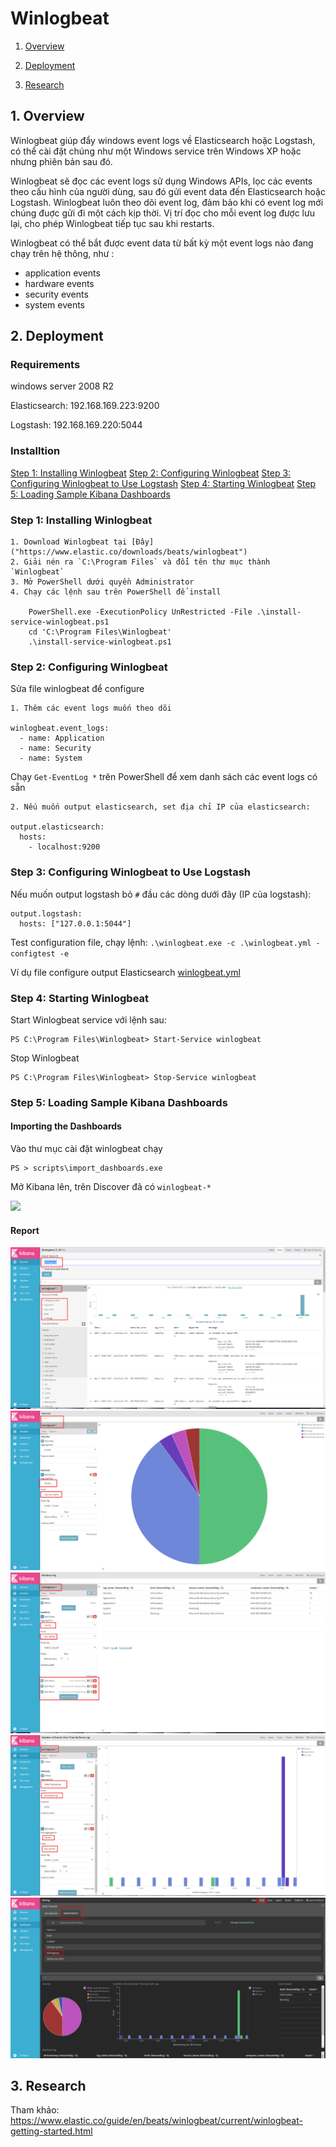 # Winlogbeat

1. [Overview](#overview)

2. [Deployment](#deployment)

3. [Research](#research)

<a name="overview"></a>

## 1. Overview

Winlogbeat giúp đẩy windows event logs về Elasticsearch hoặc Logstash, có thể cài đặt chúng như một Windows service trên Windows XP hoặc nhưng phiên bản sau đó.

Winlogbeat sẽ đọc các event logs sử dụng Windows APIs, lọc các events theo cấu hình của người dùng, sau đó gửi event data đến Elasticsearch hoặc Logstash. Winlogbeat luôn theo dõi event log, đảm bảo khi có event log mới chúng đuợc gửi đi một cách kịp thời. Vị trí đọc cho mỗi event log được lưu lại, cho phép Winlogbeat tiếp tục sau khi restarts.

Winlogbeat có thể bắt được event data từ bất kỳ một event logs nào đang chạy trên hệ thông, như :
- application events
- hardware events
- security events
- system events 	

<a name="deployment"></a>
## 2. Deployment
### Requirements
windows server 2008 R2

Elasticsearch: 192.168.169.223:9200

Logstash: 192.168.169.220:5044

### Installtion

[Step 1: Installing Winlogbeat](#step1)
[Step 2: Configuring Winlogbeat](#step2)
[Step 3: Configuring Winlogbeat to Use Logstash](#step3)
[Step 4: Starting Winlogbeat](#step4)
[Step 5: Loading Sample Kibana Dashboards](#step5)

<a name="step1"></a>
### Step 1: Installing Winlogbeat 

	1. Download Winlogbeat tại [Đây]("https://www.elastic.co/downloads/beats/winlogbeat")
	2. Giải nén ra `C:\Program Files` và đổi tên thư mục thành `Winlogbeat`
	3. Mở PowerShell dưới quyền Administrator
	4. Chạy các lệnh sau trên PowerShell để install 
		
		PowerShell.exe -ExecutionPolicy UnRestricted -File .\install-service-winlogbeat.ps1
		cd 'C:\Program Files\Winlogbeat'
		.\install-service-winlogbeat.ps1


<a name="step2"></a>
### Step 2: Configuring Winlogbeat

Sửa file winlogbeat để configure

	1. Thêm các event logs muốn theo dõi
		
	winlogbeat.event_logs:
	  - name: Application
	  - name: Security
	  - name: System

Chạy `Get-EventLog *` trên PowerShell để xem danh sách các event logs có sẵn

	2. Nếu muốn output elasticsearch, set địa chỉ IP của elasticsearch:

	output.elasticsearch:
	  hosts:
	    - localhost:9200


<a name="step3"></a>
### Step 3: Configuring Winlogbeat to Use Logstash

Nếu muốn output logstash bỏ `#` đầu các dòng dưới đây (IP của logstash):

	output.logstash:
	  hosts: ["127.0.0.1:5044"]

Test configuration file, chạy lệnh: `.\winlogbeat.exe -c .\winlogbeat.yml -configtest -e`

Ví dụ file configure output Elasticsearch [winlogbeat.yml](winlogbeat.yml)

<a name="step4"></a>
### Step 4: Starting Winlogbeat

Start Winlogbeat service với lệnh sau:

	PS C:\Program Files\Winlogbeat> Start-Service winlogbeat

Stop Winlogbeat
	
	PS C:\Program Files\Winlogbeat> Stop-Service winlogbeat

<a name="step5"></a>
### Step 5: Loading Sample Kibana Dashboards

#### Importing the Dashboards

Vào thư mục cài đặt winlogbeat chạy

	PS > scripts\import_dashboards.exe

Mở Kibana lên, trên Discover đã có `winlogbeat-*	`

<img src = "img\kibana">

#### Report
<img src="img\1.png">

<img src="img\2.png">

<img src="img\3.png">

<img src="img\4.png">

<img src="img\5.png">

<a name="research"></a>
## 3. Research
Tham khảo: https://www.elastic.co/guide/en/beats/winlogbeat/current/winlogbeat-getting-started.html
 
